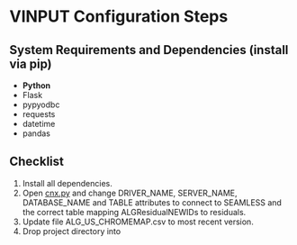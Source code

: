 # VINPUT Configuration Steps
## System Requirements and Dependencies (install via pip)
* **Python**
* Flask
* pypyodbc
* requests
* datetime
* pandas

## Checklist
1. Install all dependencies.
2. Open [cnx.py](Cnx.py) and change DRIVER_NAME, SERVER_NAME, DATABASE_NAME and TABLE
    attributes to connect to SEAMLESS and the correct table mapping ALGResidualNEWIDs
    to residuals.
3. Update file ALG_US_CHROMEMAP.csv to most recent version.
4. Drop project directory into  